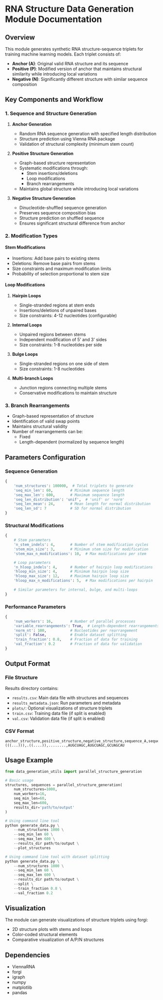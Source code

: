 # RNA Structure Data Generation Module Documentation

## Overview

This module generates synthetic RNA structure-sequence triplets for training machine learning models. Each triplet consists of:
- **Anchor (A)**: Original valid RNA structure and its sequence
- **Positive (P)**: Modified version of anchor that maintains structural similarity while introducing local variations
- **Negative (N)**: Significantly different structure with similar sequence composition

## Key Components and Workflow

### 1. Sequence and Structure Generation
1. **Anchor Generation**
   - Random RNA sequence generation with specified length distribution
   - Structure prediction using Vienna RNA package
   - Validation of structural complexity (minimum stem count)

2. **Positive Structure Generation**
   - Graph-based structure representation
   - Systematic modifications through:
     - Stem insertions/deletions
     - Loop modifications
     - Branch rearrangements
   - Maintains global structure while introducing local variations

3. **Negative Structure Generation**
   - Dinucleotide-shuffled sequence generation
   - Preserves sequence composition bias
   - Structure prediction on shuffled sequence
   - Ensures significant structural difference from anchor

### 2. Modification Types

#### Stem Modifications
- Insertions: Add base pairs to existing stems
- Deletions: Remove base pairs from stems
- Size constraints and maximum modification limits
- Probability of selection proportional to stem size

#### Loop Modifications
1. **Hairpin Loops**
   - Single-stranded regions at stem ends
   - Insertions/deletions of unpaired bases
   - Size constraints: 4-12 nucleotides (configurable)

2. **Internal Loops**
   - Unpaired regions between stems
   - Independent modification of 5' and 3' sides
   - Size constraints: 1-8 nucleotides per side

3. **Bulge Loops**
   - Single-stranded regions on one side of stem
   - Size constraints: 1-8 nucleotides

4. **Multi-branch Loops**
   - Junction regions connecting multiple stems
   - Conservative modifications to maintain structure

### 3. Branch Rearrangements
- Graph-based representation of structure
- Identification of valid swap points
- Maintains structural validity
- Number of rearrangements can be:
  - Fixed
  - Length-dependent (normalized by sequence length)

## Parameters Configuration

### Sequence Generation
```python
{
    'num_structures': 100000,  # Total triplets to generate
    'seq_min_len': 60,        # Minimum sequence length
    'seq_max_len': 600,       # Maximum sequence length
    'seq_len_distribution': 'unif',  # 'unif' or 'norm'
    'seq_len_mean': 24,       # Mean length for normal distribution
    'seq_len_sd': 7           # SD for normal distribution
}
```

### Structural Modifications
```python
{
    # Stem parameters
    'n_stem_indels': 4,       # Number of stem modification cycles
    'stem_min_size': 3,       # Minimum stem size for modification
    'stem_max_n_modifications': 10,  # Max modifications per stem

    # Loop parameters
    'n_hloop_indels': 4,      # Number of hairpin loop modifications
    'hloop_min_size': 4,      # Minimum hairpin loop size
    'hloop_max_size': 12,     # Maximum hairpin loop size
    'hloop_max_n_modifications': 5,  # Max modifications per hairpin
    
    # Similar parameters for internal, bulge, and multi-loops
}
```

### Performance Parameters
```python
{
    'num_workers': 16,        # Number of parallel processes
    'variable_rearrangements': True,  # Length-dependent rearrangements
    'norm_nt': 100,           # Nucleotides per rearrangement
    'split': False,           # Enable dataset splitting
    'train_fraction': 0.8,    # Fraction of data for training
    'val_fraction': 0.2       # Fraction of data for validation
}
```

## Output Format

### File Structure
Results directory contains:
- `results.csv`: Main data file with structures and sequences
- `results_metadata.json`: Run parameters and metadata
- `plots/`: Optional visualizations of structure triplets
- `train.csv`: Training data file (if split is enabled)
- `val.csv`: Validation data file (if split is enabled)

### CSV Format
```csv
anchor_structure,positive_structure,negative_structure,sequence_A,sequence_P,sequence_N
(((...))),.((....)),........,AUGCUAGC,AUGCUAGC,GCUAGCAU
```

## Usage Example

```python
from data_generation_utils import parallel_structure_generation

# Basic usage
structures, sequences = parallel_structure_generation(
    num_structures=1000,
    num_workers=16,
    seq_min_len=60,
    seq_max_len=600,
    results_dir='path/to/output'
)

# Using command line tool
python generate_data.py \
    --num_structures 1000 \
    --seq_min_len 60 \
    --seq_max_len 600 \
    --results_dir path/to/output \
    --plot_structures

# Using command line tool with dataset splitting
python generate_data.py \
    --num_structures 1000 \
    --seq_min_len 60 \
    --seq_max_len 600 \
    --results_dir path/to/output \
    --split \
    --train_fraction 0.8 \
    --val_fraction 0.2
```

## Visualization

The module can generate visualizations of structure triplets using forgi:
- 2D structure plots with stems and loops
- Color-coded structural elements
- Comparative visualization of A/P/N structures

## Dependencies

- ViennaRNA
- forgi
- igraph
- numpy
- matplotlib
- pandas

